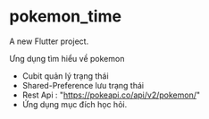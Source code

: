 # pokemon_time

A new Flutter project.


Ưng dụng tìm hiểu về pokemon

- Cubit quản lý trạng thái 
- Shared-Preference lưu trạng thái
- Rest Api : "https://pokeapi.co/api/v2/pokemon/"
- Ứng dụng mục đích học hỏi.